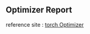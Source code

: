 ## Optimizer Report

reference site : [torch Optimizer](https://pytorch.org/docs/stable/optim.html)

### 